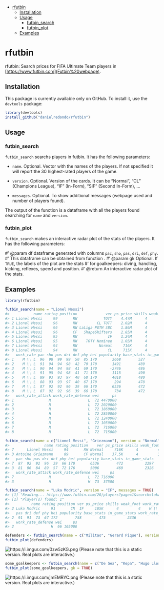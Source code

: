 -   [rfutbin](#rfutbin)
    -   [Installation](#installation)
    -   [Usage](#usage)
        -   [futbin\_search](#futbin_search)
        -   [futbin\_plot](#futbin_plot)
    -   [Examples](#examples)

rfutbin
=======

rfutbin: Search prices for FIFA Ultimate Team players in
[https://www.futbin.com](Futbin%20webpage).

Installation
------------

This package is currently available only on GitHub. To install it, use
the `devtools` package:

``` r
library(devtools)
install_github("danielredondo/rfutbin")
```

Usage
-----

### futbin\_search

`futbin_search` searchs players in futbin. It has the following
parameters:

-   `name`. Optional. Vector with the names of the players. If not
    specified it will report the 30 highest-rated players of the game.

-   `version`. Optional. Version of the cards. It can be “Normal”, “CL”
    (Champions League), “IF” (In-Form), “SIF” (Second In-Form), …

-   `messages`. Optional. To show additional messages (webpage used and
    number of players found).

The output of the function is a dataframe with all the players found
searching for `name` and `version`.

### futbin\_plot

`futbin_search` makes an interactive radar plot of the stats of the
players. It has the following parameters:

\#’ @param df dataframe generated with columns `pac`, `sho`, `pas`,
`dri`, `def`, `phy`. \#’ This dataframe can be obtained from function .
\#’ @param gk Optional. If `TRUE`, the labels of the plot are the stats
\#’ for goalkeepers: diving, handling, kicking, reflexes, speed and
position. \#’ @return An interactive radar plot of the stats.

Examples
--------

``` r
library(rfutbin)
```

``` r
futbin_search(name = "Lionel Messi")
#>           name rating position             ver ps_price skills weak_foot
#> 1 Lionel Messi     99       RW            TOTY    4.47M      4         4
#> 2 Lionel Messi     96       RW         CL TOTT    2.02M      4         4
#> 3 Lionel Messi     96       RW LaLiga POTM SBC    1.86M      4         4
#> 4 Lionel Messi     96       CF   ShapeShifters    2.85M      4         4
#> 5 Lionel Messi     95       RW              IF    1.24M      4         4
#> 6 Lionel Messi     95       RW    TOTY Nominee    1.05M      4         4
#> 7 Lionel Messi     94       RW          Normal     716K      4         4
#> 8 Lionel Messi     94       RW              CL     715K      4         4
#>   work_rate pac sho pas dri def phy hei popularity base_stats in_game_stats
#> 1    M \\ L  96  98  99  99  50  85 170       3668        527          2519
#> 2    M \\ L  91  94  94  98  42  70 170       1491        489          2361
#> 3    M \\ L  90  94  94  98  41  69 170      -2746        486          2350
#> 4    H \\ L  91  95  94  98  41  71 170       1115        490          2365
#> 5    M \\ L  89  93  93  97  40  68 170       4018        480          2320
#> 6    M \\ L  88  93  93  97  40  67 170        294        478          2314
#> 7    M \\ L  87  92  92  96  39  66 170       6536        472          2297
#> 8    M \\ L  87  92  92  96  39  66 170        734        472          2297
#>   work_rate_attack work_rate_defense wei      ps
#> 1                M                 L  72 4470000
#> 2                M                 L  72 2020000
#> 3                M                 L  72 1860000
#> 4                H                 L  72 2850000
#> 5                M                 L  72 1240000
#> 6                M                 L  72 1050000
#> 7                M                 L  72  716000
#> 8                M                 L  72  715000
```

``` r
futbin_search(name = c("Lionel Messi", "Griezmann"), version = "Normal")
#>                name rating position    ver ps_price skills weak_foot work_rate
#> 7      Lionel Messi     94       RW Normal     716K      4         4    M \\ L
#> 3 Antoine Griezmann     89       CF Normal    37.5K      4         3    H \\ H
#>   pac sho pas dri def phy hei popularity base_stats in_game_stats
#> 7  87  92  92  96  39  66 170       6536        472          2297
#> 3  81  86  84  89  57  72 176       5006        469          2326
#>   work_rate_attack work_rate_defense wei     ps
#> 7                M                 L  72 716000
#> 3                H                 H  73  37500
```

``` r
futbin_search(name = "Luka Modric", version = "IF", messages = TRUE)
#> [1] "Reading... https://www.futbin.com/20/players?page=1&search=luka+modric"
#> [1] "Player(s) found: 1"
#>          name rating position ver ps_price skills weak_foot work_rate pac sho
#> 2 Luka Modric     91       CM  IF     105K      4         4    H \\ H  75  78
#>   pas dri def phy hei popularity base_stats in_game_stats work_rate_attack
#> 2  91  91  73  67 172        758        475          2336                H
#>   work_rate_defense wei     ps
#> 2                 H  66 105000
```

``` r
defenders <- futbin_search(name = c("Militao", "Gerard Pique"), version = "Normal")
futbin_plot(defenders)
```

![<a href="https://i.imgur.com/0zw5zKG.png" class="uri">https://i.imgur.com/0zw5zKG.png</a>](https://i.imgur.com/0zw5zKG.png)
(Please note that this is a static version. Real plots are interactive.)

``` r
some_goalkeepers <- futbin_search(name = c("De Gea", "Kepa", "Hugo Lloris"), version = "Normal")
futbin_plot(some_goalkeepers, gk = TRUE)
```

![<a href="https://i.imgur.com/jmEMRYC.png" class="uri">https://i.imgur.com/jmEMRYC.png</a>](https://i.imgur.com/jmEMRYC.png)
(Please note that this is a static version. Real plots are interactive.)
